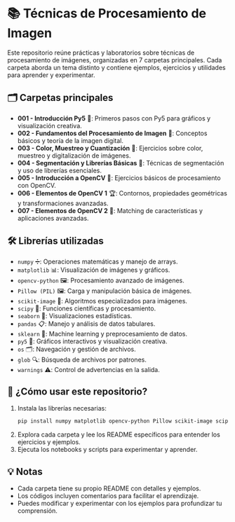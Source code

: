 
# 📚 Técnicas de Procesamiento de Imagen

Este repositorio reúne prácticas y laboratorios sobre técnicas de procesamiento de imágenes, organizadas en 7 carpetas principales. Cada carpeta aborda un tema distinto y contiene ejemplos, ejercicios y utilidades para aprender y experimentar.

## 🗂️ Carpetas principales

- **001 - Introducción Py5** 🎨: Primeros pasos con Py5 para gráficos y visualización creativa.
- **002 - Fundamentos del Procesamiento de Imagen** 📖: Conceptos básicos y teoría de la imagen digital.
- **003 - Color, Muestreo y Cuantización** 🌈: Ejercicios sobre color, muestreo y digitalización de imágenes.
- **004 - Segmentación y Librerías Básicas** 🍓: Técnicas de segmentación y uso de librerías esenciales.
- **005 - Introducción a OpenCV** 🚦: Ejercicios básicos de procesamiento con OpenCV.
- **006 - Elementos de OpenCV 1** 🏆: Contornos, propiedades geométricas y transformaciones avanzadas.
- **007 - Elementos de OpenCV 2** 🧩: Matching de características y aplicaciones avanzadas.

## 🛠️ Librerías utilizadas

- `numpy` ➗: Operaciones matemáticas y manejo de arrays.
- `matplotlib` 📊: Visualización de imágenes y gráficos.
- `opencv-python` 🖼️: Procesamiento avanzado de imágenes.
- `Pillow (PIL)` 🖼️: Carga y manipulación básica de imágenes.
- `scikit-image` 🧪: Algoritmos especializados para imágenes.
- `scipy` 🔬: Funciones científicas y procesamiento.
- `seaborn` 🌊: Visualizaciones estadísticas.
- `pandas` 📋: Manejo y análisis de datos tabulares.
- `sklearn` 🤖: Machine learning y preprocesamiento de datos.
- `py5` 🎨: Gráficos interactivos y visualización creativa.
- `os` 🗂️: Navegación y gestión de archivos.
- `glob` 🔍: Búsqueda de archivos por patrones.
- `warnings` ⚠️: Control de advertencias en la salida.

## 🚀 ¿Cómo usar este repositorio?

1. Instala las librerías necesarias:
   ```zsh
   pip install numpy matplotlib opencv-python Pillow scikit-image scipy seaborn pandas scikit-learn py5
   ```
2. Explora cada carpeta y lee los README específicos para entender los ejercicios y ejemplos.
3. Ejecuta los notebooks y scripts para experimentar y aprender.

## 💡 Notas

- Cada carpeta tiene su propio README con detalles y ejemplos.
- Los códigos incluyen comentarios para facilitar el aprendizaje.
- Puedes modificar y experimentar con los ejemplos para profundizar tu comprensión.
